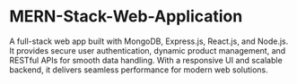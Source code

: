 # MERN-Stack-Web-Application
A full-stack web app built with MongoDB, Express.js, React.js, and Node.js. It provides secure user authentication, dynamic product management, and RESTful APIs for smooth data handling. With a responsive UI and scalable backend, it delivers seamless performance for modern web solutions.
